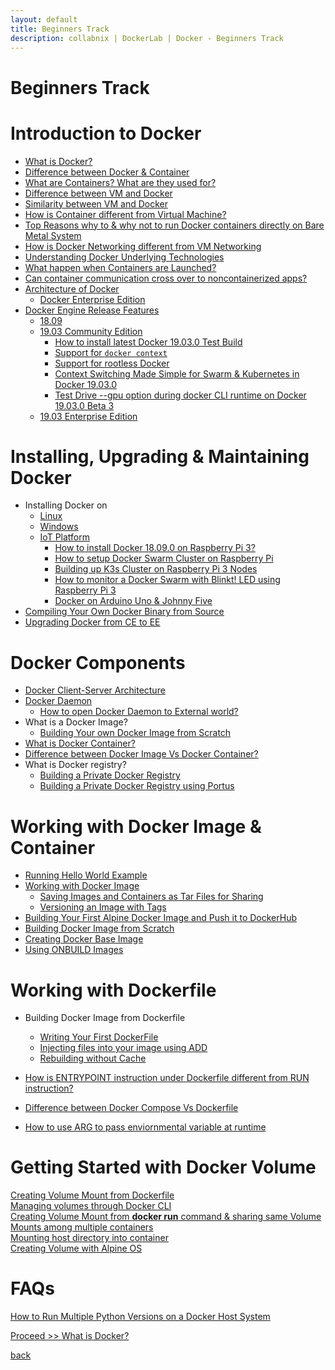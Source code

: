 ```yaml
---
layout: default
title: Beginners Track
description: collabnix | DockerLab | Docker - Beginners Track
---
```


# Beginners Track

# Introduction to Docker 

- [What is Docker?](./docker/what-is-docker.md)
- [Difference between Docker & Container](./docker/docker-vs-container.md)
- [What are Containers? What are they used for?](./linux-containers.md)
- [Difference between VM and Docker](./difference-docker-vm.md)
- [Similarity between VM and Docker](./similarity-vm-docker.md)
- [How is Container different from Virtual Machine?](./difference-vm-containers.md)
- [Top Reasons why to & why not to run Docker containers directly on Bare Metal System](./docker-on-bare-metal.md)
- [How is Docker Networking different from VM Networking](./difference-vmnetwork-docker-networking.md)
- [Understanding Docker Underlying Technologies](./beginners/understanding-docker-underlying-technology)
- [What happen when Containers are Launched?](./intermediate/contaner-runtimes/README.md)
- [Can container communication cross over to noncontainerized apps?](./beginners/linux-comm-containers.md)
- [Architecture of Docker](./beginners/architecture-of-a-docker.md)
   - [Docker Enterprise Edition](./beginners/architecture-dockeree.md)
- [Docker Engine Release Features](./beginners/evolution-of-docker-platform.md)
   - [18.09](./beginners/1809.md)
   - [19.03 Community Edition](./beginners/install/from-source/README.md#how-to-install-latest-docker-19030-beta-1-test-build)
     - [How to install latest Docker 19.03.0 Test Build](./beginners/install/from-source/README.md#how-to-install-latest-docker-19030-beta-1-test-build)<br>
     - [Support for ```docker context```](./beginners/install/from-source/README.md#support-for-docker-context)<br>
     - [Support for rootless Docker](./beginners/install/from-source/README.md#testing-rootless-docker-under-docker-19030-beta-1)<br>
     - [Context Switching Made Simple for Swarm & Kubernetes in Docker 19.03.0](./beginners/install/from-source/README.md#support-for-docker-context)<br>
     - [Test Drive --gpu option during docker CLI runtime on Docker 19.03.0 Beta 3](./beginners/install/from-source/README.md#support-for---gpu-runtime-option-in-docker-19030-beta3)
    - [19.03 Enterprise Edition](./beginners/install/from-source/README.md#how-to-install-latest-docker-19030-enterprise-beta-4-test-build)
   
             
# Installing, Upgrading & Maintaining Docker 

- Installing Docker on 
   - [Linux](./beginners/install)
   - [Windows](./install/windows/docker-desktop-for-windows/README.md)
   - [IoT Platform](./raspberrypi3)
     - [How to install Docker 18.09.0 on Raspberry Pi 3?](./beginners/install/raspberrypi3/README.md)
     - [How to setup Docker Swarm Cluster on Raspberry Pi](./beginners/install/raspberrypi3/setting-up-swarm-cluster.md)
     - [Building up K3s Cluster on Raspberry Pi 3 Nodes](./beginners/install/raspberrypi3/setting-up-k3s-cluster.md)
     - [How to monitor a Docker Swarm with Blinkt! LED using Raspberry Pi 3](./beginners/install/raspberrypi3/monitor-docker-swarm-using-blinkt.md)
     - [Docker on Arduino Uno & Johnny Five](.beginners/install/raspberrypi3/Docker-IOT_Using_Arduino_Uno_and_Johnny-Five.md)
- [Compiling Your Own Docker Binary from Source](./beginners/compiling-docker-from-source.md)
- [Upgrading Docker from CE to EE](./beginners/upgrade-1809ce-1809ee/README.md)


# Docker Components

- [Docker Client-Server Architecture](./beginners/components/server_client.md)
- [Docker Daemon](./beginners/components/daemon/README.md)
  - [How to open Docker Daemon to External world?](./beginners/components/daemon/access-daemon-externally.md)
- What is a Docker Image?
  - [Building Your own Docker Image from Scratch](./beginners/building-docker-image-from-scratch.md)
- [What is Docker Container?](./beginners/components/what-is-container.md)
- [Difference between Docker Image Vs Docker Container?](./beginners/components/container-vs-image.md)
- What is Docker registry?
  - [Building a Private Docker Registry](./beginners/build-private-docker-registry.md)
  - [Building a Private Docker Registry using Portus](./beginners/portus/README.md)

  
# Working with Docker Image & Container

- [Running Hello World Example](./beginners/helloworld/README.md)
- [Working with Docker Image](./beginners/workingwithdockerimage.md) 
  - [Saving Images and Containers as Tar Files for Sharing](./beginners/saving-images-as-tar/README.md) 
  - [Versioning an Image with Tags](./beginners/versioning-an-image-with-tags/README.md)
- [Building Your First Alpine Docker Image and Push it to DockerHub](./beginners/building-your-first-alpine-container.md)
- [Building Docker Image from Scratch](./beginners/building-docker-image-from-scratch.md)
- [Creating Docker Base Image](./beginners/create-base-image.md)
- [Using ONBUILD Images](./beginners/using-onbuild-images/README.md)


  
 # Working with Dockerfile
 
- Building Docker Image from Dockerfile
  - [Writing Your First DockerFile](./beginners/dockerfile/Writing-dockerfile.md)
  - [Injecting files into your image using ADD](./beginners/dockerfile/ADD-command.md)
  - [Rebuilding without Cache](./beginners/dockerfile/Rebuild-without-cache.md)
  
- [How is ENTRYPOINT instruction under Dockerfile different from RUN instruction?](./beginners/dockerfile/entrypoint-vs-run.md)
- [Difference between Docker Compose Vs Dockerfile](./beginners/difference-compose-dockerfile.md)
- [How to use ARG to pass enviornmental variable at runtime](./beginners/dockerfile/arg-dockerfile-runtime.md)

# Getting Started with Docker Volume

[Creating Volume Mount from Dockerfile](./beginners/volume/create-a-volume-mount-from-dockerfile.md)<br>
[Managing volumes through Docker CLI](./beginners/volume/managing-volumes-via-docker-cli.md)<br>
[Creating Volume Mount from **docker run** command & sharing same Volume Mounts among multiple containers](./beginners/volume/creating-volume-mount-from-dockercli.md)<br>
[Mounting host directory into container](./beginners/volume/bind-mounts.md)<br>
[Creating Volume with Alpine OS](./beginners/volume/Creating%20Volume%20with%20alphine.md)<br>

# FAQs

[How to Run Multiple Python Versions on a Docker Host System]()
  




 [Proceed >> What is Docker?](./beginners/docker/what-is-docker.md)







[back](./)

